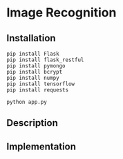 # Image Recognition

## Installation

```
pip install Flask
pip install flask_restful
pip install pymongo
pip install bcrypt
pip install numpy
pip install tensorflow
pip install requests

python app.py

```

## Description

## Implementation